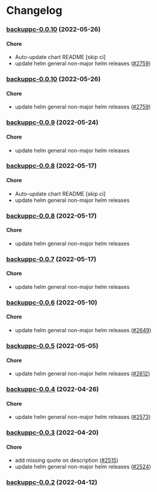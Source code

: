 # Changelog<br>


<a name="backuppc-0.0.10"></a>
### [backuppc-0.0.10](https://github.com/truecharts/apps/compare/backuppc-0.0.9...backuppc-0.0.10) (2022-05-26)

#### Chore

* Auto-update chart README [skip ci]
* update helm general non-major helm releases ([#2759](https://github.com/truecharts/apps/issues/2759))



<a name="backuppc-0.0.10"></a>
### [backuppc-0.0.10](https://github.com/truecharts/apps/compare/backuppc-0.0.9...backuppc-0.0.10) (2022-05-26)

#### Chore

* update helm general non-major helm releases ([#2759](https://github.com/truecharts/apps/issues/2759))



<a name="backuppc-0.0.9"></a>
### [backuppc-0.0.9](https://github.com/truecharts/apps/compare/backuppc-0.0.8...backuppc-0.0.9) (2022-05-24)

#### Chore

* update helm general non-major helm releases



<a name="backuppc-0.0.8"></a>
### [backuppc-0.0.8](https://github.com/truecharts/apps/compare/backuppc-0.0.7...backuppc-0.0.8) (2022-05-17)

#### Chore

* Auto-update chart README [skip ci]
* update helm general non-major helm releases



<a name="backuppc-0.0.8"></a>
### [backuppc-0.0.8](https://github.com/truecharts/apps/compare/backuppc-0.0.7...backuppc-0.0.8) (2022-05-17)

#### Chore

* update helm general non-major helm releases



<a name="backuppc-0.0.7"></a>
### [backuppc-0.0.7](https://github.com/truecharts/apps/compare/backuppc-0.0.6...backuppc-0.0.7) (2022-05-17)

#### Chore

* update helm general non-major helm releases



<a name="backuppc-0.0.6"></a>
### [backuppc-0.0.6](https://github.com/truecharts/apps/compare/backuppc-0.0.5...backuppc-0.0.6) (2022-05-10)

#### Chore

* update helm general non-major helm releases ([#2649](https://github.com/truecharts/apps/issues/2649))



<a name="backuppc-0.0.5"></a>
### [backuppc-0.0.5](https://github.com/truecharts/apps/compare/backuppc-0.0.4...backuppc-0.0.5) (2022-05-05)

#### Chore

* update helm general non-major helm releases ([#2612](https://github.com/truecharts/apps/issues/2612))



<a name="backuppc-0.0.4"></a>
### [backuppc-0.0.4](https://github.com/truecharts/apps/compare/backuppc-0.0.3...backuppc-0.0.4) (2022-04-26)

#### Chore

* update helm general non-major helm releases ([#2573](https://github.com/truecharts/apps/issues/2573))



<a name="backuppc-0.0.3"></a>
### [backuppc-0.0.3](https://github.com/truecharts/apps/compare/backuppc-0.0.2...backuppc-0.0.3) (2022-04-20)

#### Chore

* add missing quote on description ([#2515](https://github.com/truecharts/apps/issues/2515))
* update helm general non-major helm releases ([#2524](https://github.com/truecharts/apps/issues/2524))



<a name="backuppc-0.0.2"></a>
### [backuppc-0.0.2](https://github.com/truecharts/apps/compare/backuppc-0.0.1...backuppc-0.0.2) (2022-04-12)

